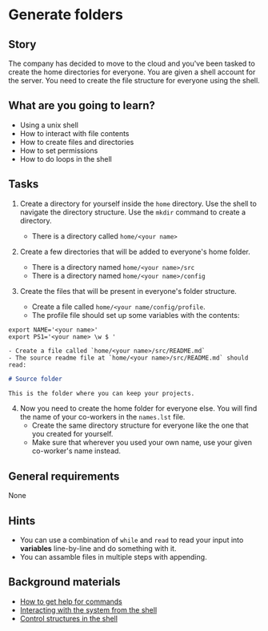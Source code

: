 # Generate folders

## Story

The company has decided to move to the cloud and you've been tasked to
create the home directories for everyone.  You are given a shell
account for the server.  You need to create the file structure for
everyone using the shell.

## What are you going to learn?

- Using a unix shell
- How to interact with file contents
- How to create files and directories
- How to set permissions
- How to do loops in the shell

## Tasks

1. Create a directory for yourself inside the `home` directory.  Use the shell to navigate the directory structure.  Use the `mkdir` command to create a directory.
    - There is a directory called `home/<your name>`

2. Create a few directories that will be added to everyone's home folder.
    - There is a directory named `home/<your name>/src`
    - There is a directory named `home/<your name>/config`

3. Create the files that will be present in everyone's folder structure.
    - Create a file called `home/<your name/config/profile`.
    - The profile file should set up some variables with the contents:
```
export NAME='<your name>'
export PS1='<your name> \w $ '
```
    - Create a file called `home/<your name>/src/README.md`
    - The source readme file at `home/<your name>/src/README.md` should read:
```markdown
# Source folder

This is the folder where you can keep your projects.
```

4. Now you need to create the home folder for everyone else.  You will find the name of your co-workers in the `names.lst` file.
    - Create the same directory structure for everyone like the one that you created for yourself.
    - Make sure that wherever you used your own name, use your given co-worker's name instead.

## General requirements

None

## Hints

- You can use a combination of `while` and `read` to read your input
  into **variables** line-by-line and do something with it.
- You can assamble files in multiple steps with appending.

## Background materials

- <i class="far fa-exclamation"></i> [How to get help for commands](project/curriculum/materials/pages/unix/help.md)
- <i class="far fa-exclamation"></i> [Interacting with the system from the shell](project/curriculum/materials/pages/unix/interacting-with-the-system.md)
- <i class="far fa-exclamation"></i> [Control structures in the shell](https://www.gnu.org/software/bash/manual/html_node/Compound-Commands.html)
